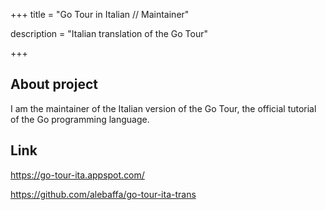 +++
title = "Go Tour in Italian // Maintainer"

description = "Italian translation of the Go Tour"

+++

## About project

I am the maintainer of the Italian version of the Go Tour, the official tutorial of the Go programming language.

## Link

https://go-tour-ita.appspot.com/

https://github.com/alebaffa/go-tour-ita-trans